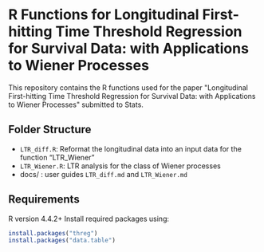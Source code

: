 # R Functions for Longitudinal First-hitting Time Threshold Regression for Survival Data: with Applications to Wiener Processes

This repository contains the R functions used for the paper "Longitudinal First-hitting Time Threshold Regression for Survival Data: with Applications to Wiener Processes" submitted to Stats.

## Folder Structure
- `LTR_diff.R`: Reformat the longitudinal data into an input data for the function “LTR_Wiener”
- `LTR_Wiener.R`: LTR analysis for the class of Wiener processes
-  docs/ : user guides `LTR_diff.md` and `LTR_Wiener.md`
## Requirements
R version 4.4.2+
Install required packages using:
```R
install.packages("threg")
install.packages("data.table")
